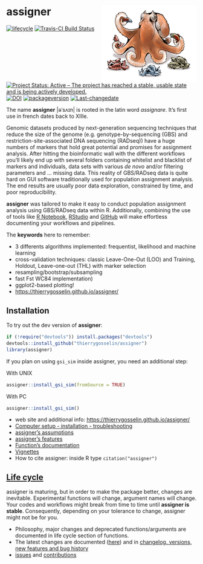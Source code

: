 
# assigner <img src="docs/logo.png" align="right" alt="" />

<!-- badges: start -->

[![lifecycle](https://img.shields.io/badge/lifecycle-maturing-blue.svg)](https://tidyverse.org/lifecycle/#maturing)
[![Travis-CI Build
Status](https://travis-ci.org/thierrygosselin/assigner.svg?branch=master)](https://travis-ci.org/thierrygosselin/assigner)
[![Project Status: Active – The project has reached a stable, usable
state and is being actively
developed.](http://www.repostatus.org/badges/latest/active.svg)](http://www.repostatus.org/#active)
[![DOI](https://zenodo.org/badge/14548/thierrygosselin/assigner.svg)](https://zenodo.org/badge/latestdoi/14548/thierrygosselin/assigner)
[![packageversion](https://img.shields.io/badge/Package%20version-0.5.7-orange.svg)](commits/master)
[![Last-changedate](https://img.shields.io/badge/last%20change-2020--04--09-brightgreen.svg)](/commits/master)
<!-- badges: end -->

The name **assigner** |əˈsʌɪn| is rooted in the latin word *assignare*.
It’s first use in french dates back to XIIIe.

Genomic datasets produced by next-generation sequencing techniques that
reduce the size of the genome (e.g. genotype-by-sequencing (GBS) and
restriction-site-associated DNA sequencing (RADseq)) have a huge numbers
of markers that hold great potential and promises for assignment
analysis. After hitting the bioinformatic wall with the different
workflows you’ll likely end up with several folders containing whitelist
and blacklist of markers and individuals, data sets with various *de
novo* and/or filtering parameters and … missing data. This reality of
GBS/RADseq data is quite hard on GUI software traditionally used for
population assignment analysis. The end results are usually poor data
exploration, constrained by time, and poor reproducibility.

**assigner** was tailored to make it easy to conduct population
assignment analysis using GBS/RADseq data within R. Additionally,
combining the use of tools like [R
Notebook](http://rmarkdown.rstudio.com/r_notebooks.html),
[RStudio](https://www.rstudio.com) and [GitHub](https://github.com) will
make effortless documenting your workflows and pipelines.

The **keywords** here to remember:

  - 3 differents algorithms implemented: frequentist, likelihood and
    machine learning
  - cross-validation techniques: classic Leave-One-Out (LOO) and
    Training, Holdout, Leave-one-out (THL) with marker selection
  - resampling/bootstrap/subsampling
  - fast Fst WC84 implementation)
  - ggplot2-based plotting\!
  - <https://thierrygosselin.github.io/assigner/>

## Installation

To try out the dev version of **assigner**:

``` r
if (!require("devtools")) install.packages("devtools")
devtools::install_github("thierrygosselin/assigner")
library(assigner)
```

If you plan on using `gsi_sim` inside assigner, you need an additional
step:

With UNIX

``` r
assigner::install_gsi_sim(fromSource = TRUE)
```

With PC

``` r
assigner::install_gsi_sim()
```

  - web site and additional info:
    <https://thierrygosselin.github.io/assigner/>
  - [Computer setup - installation -
    troubleshooting](http://thierrygosselin.github.io/assigner/articles/rad_genomics_computer_setup.html)
  - [assigner’s
    assumptions](http://thierrygosselin.github.io/assigner/reference/assignment_ngs.html#assumptions)
  - [assigner’s
    features](http://thierrygosselin.github.io/assigner/FEATURES.html)
  - [Function’s
    documentation](http://thierrygosselin.github.io/assigner/reference/index.html)
  - [Vignettes](http://thierrygosselin.github.io/assigner/articles/index.html)
  - How to cite assigner: inside R type
`citation("assigner")`

## [Life cycle](https://thierrygosselin.github.io/assigner/articles/life_cycle.html)

assigner is maturing, but in order to make the package better, changes
are inevitable. Experimental functions will change, argument names will
change. Your codes and workflows might break from time to time until
**assigner is stable**. Consequently, depending on your tolerance to
change, assigner might not be for you.

  - Philosophy, major changes and deprecated functions/arguments are
    documented in life cycle section of functions.
  - The latest changes are documented
    ([here](https://thierrygosselin.github.io/assigner/articles/life_cycle.html))
    and in [changelog, versions, new features and bug
    history](https://thierrygosselin.github.io/assigner/news/index.html)
  - [issues](https://github.com/thierrygosselin/assigner/issues/new/choose)
    and
    [contributions](https://github.com/thierrygosselin/assigner/issues/new/choose)
